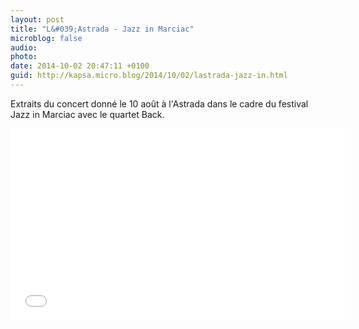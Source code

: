```yaml
---
layout: post
title: "L&#039;Astrada - Jazz in Marciac"
microblog: false
audio: 
photo: 
date: 2014-10-02 20:47:11 +0100
guid: http://kapsa.micro.blog/2014/10/02/lastrada-jazz-in.html
---
```

Extraits du concert donné le 10 août à l'Astrada dans le cadre du festival Jazz in Marciac avec le quartet Back.

<iframe src="//www.youtube.com/embed/GHCX8eJTQQ0?rel=0&amp;showinfo=0" width="545" height="307" frameborder="0" allowfullscreen="allowfullscreen"></iframe>
